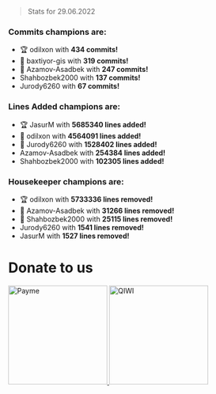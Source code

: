 

> Stats for 29.06.2022

### Commits champions are:
  - 🏆 odilxon with **434 commits!**
  - 🥈 baxtiyor-gis with **319 commits!**
  - 🥉 Azamov-Asadbek with **247 commits!**
  - Shahbozbek2000 with **137 commits!**
  - Jurody6260 with **67 commits!**
                          
### Lines Added champions are:
  - 🏆 JasurM with **5685340 lines added!**
  - 🥈 odilxon with **4564091 lines added!**
  - 🥉 Jurody6260 with **1528402 lines added!**
  - Azamov-Asadbek with **254384 lines added!**
  - Shahbozbek2000 with **102305 lines added!**
                          
### Housekeeper champions are:
  - 🏆 odilxon with **5733336 lines removed!**
  - 🥈 Azamov-Asadbek with **31266 lines removed!**
  - 🥉 Shahbozbek2000 with **25115 lines removed!**
  - Jurody6260 with **1541 lines removed!**
  - JasurM with **1527 lines removed!**


# Donate to us

<a href="https://payme.uz/610ca6c33632e1ceb8b8fc44" target="_blank"><img src="https://cdn.paycom.uz/documentation_assets/payme_01.png" alt="Payme" width="200"/>
</a>
<a href="https://my.qiwi.com/Mykhayl-YmROUXMQWY" target="_blank"><img src="https://qiwi.com/p2p-admin/static/media/qiwi-logo.6fab9c16.svg" alt="QIWI" width="200"/>
</a>


